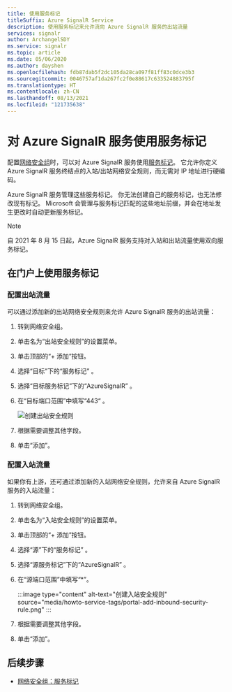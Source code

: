 ```yaml
---
title: 使用服务标记
titleSuffix: Azure SignalR Service
description: 使用服务标记来允许流向 Azure SignalR 服务的出站流量
services: signalr
author: ArchangelSDY
ms.service: signalr
ms.topic: article
ms.date: 05/06/2020
ms.author: dayshen
ms.openlocfilehash: fdb87dab5f2dc105da28ca097f81ff83c0dce3b3
ms.sourcegitcommit: 0046757af1da267fc2f0e88617c633524883795f
ms.translationtype: HT
ms.contentlocale: zh-CN
ms.lasthandoff: 08/13/2021
ms.locfileid: "121735638"
---
```

# <a name="use-service-tags-for-azure-signalr-service"></a>对 Azure SignalR 服务使用服务标记

配置[网络安全组](../virtual-network/network-security-groups-overview.md#network-security-groups)时，可以对 Azure SignalR 服务使用[服务标记](../virtual-network/network-security-groups-overview.md#service-tags)。 它允许你定义 Azure SignalR 服务终结点的入站/出站网络安全规则，而无需对 IP 地址进行硬编码。

Azure SignalR 服务管理这些服务标记。 你无法创建自己的服务标记，也无法修改现有标记。 Microsoft 会管理与服务标记匹配的这些地址前缀，并会在地址发生更改时自动更新服务标记。

> [!Note]
> 自 2021 年 8 月 15 日起，Azure SignalR 服务支持对入站和出站流量使用双向服务标记。

## <a name="use-service-tag-on-portal"></a>在门户上使用服务标记

### <a name="configure-outbound-traffic"></a>配置出站流量

可以通过添加新的出站网络安全规则来允许 Azure SignalR 服务的出站流量：

1. 转到网络安全组。

1. 单击名为“出站安全规则”的设置菜单。

1. 单击顶部的“+ 添加”按钮。

1. 选择“目标”下的“服务标记” 。

1. 选择“目标服务标记”下的“AzureSignalR” 。

1. 在“目标端口范围”中填写“443“ 。

    ![创建出站安全规则](media/howto-service-tags/portal-add-outbound-security-rule.png)

1. 根据需要调整其他字段。

1. 单击“添加”。

### <a name="configure-inbound-traffic"></a>配置入站流量

如果你有上游，还可通过添加新的入站网络安全规则，允许来自 Azure SignalR 服务的入站流量：

1. 转到网络安全组。

1. 单击名为“入站安全规则”的设置菜单。

1. 单击顶部的“+ 添加”按钮。

1. 选择“源”下的“服务标记” 。

1. 选择“源服务标记”下的“AzureSignalR” 。

1. 在“源端口范围”中填写“\*”。

   :::image type="content" alt-text="创建入站安全规则" source="media/howto-service-tags/portal-add-inbound-security-rule.png" :::


1. 根据需要调整其他字段。

1. 单击“添加”。

## <a name="next-steps"></a>后续步骤

- [网络安全组：服务标记](../virtual-network/network-security-groups-overview.md#security-rules)